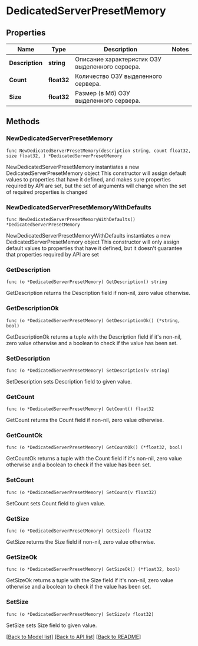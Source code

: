 # DedicatedServerPresetMemory

## Properties

Name | Type | Description | Notes
------------ | ------------- | ------------- | -------------
**Description** | **string** | Описание характеристик ОЗУ выделенного сервера. | 
**Count** | **float32** | Количество ОЗУ выделенного сервера. | 
**Size** | **float32** | Размер (в Мб) ОЗУ выделенного сервера. | 

## Methods

### NewDedicatedServerPresetMemory

`func NewDedicatedServerPresetMemory(description string, count float32, size float32, ) *DedicatedServerPresetMemory`

NewDedicatedServerPresetMemory instantiates a new DedicatedServerPresetMemory object
This constructor will assign default values to properties that have it defined,
and makes sure properties required by API are set, but the set of arguments
will change when the set of required properties is changed

### NewDedicatedServerPresetMemoryWithDefaults

`func NewDedicatedServerPresetMemoryWithDefaults() *DedicatedServerPresetMemory`

NewDedicatedServerPresetMemoryWithDefaults instantiates a new DedicatedServerPresetMemory object
This constructor will only assign default values to properties that have it defined,
but it doesn't guarantee that properties required by API are set

### GetDescription

`func (o *DedicatedServerPresetMemory) GetDescription() string`

GetDescription returns the Description field if non-nil, zero value otherwise.

### GetDescriptionOk

`func (o *DedicatedServerPresetMemory) GetDescriptionOk() (*string, bool)`

GetDescriptionOk returns a tuple with the Description field if it's non-nil, zero value otherwise
and a boolean to check if the value has been set.

### SetDescription

`func (o *DedicatedServerPresetMemory) SetDescription(v string)`

SetDescription sets Description field to given value.


### GetCount

`func (o *DedicatedServerPresetMemory) GetCount() float32`

GetCount returns the Count field if non-nil, zero value otherwise.

### GetCountOk

`func (o *DedicatedServerPresetMemory) GetCountOk() (*float32, bool)`

GetCountOk returns a tuple with the Count field if it's non-nil, zero value otherwise
and a boolean to check if the value has been set.

### SetCount

`func (o *DedicatedServerPresetMemory) SetCount(v float32)`

SetCount sets Count field to given value.


### GetSize

`func (o *DedicatedServerPresetMemory) GetSize() float32`

GetSize returns the Size field if non-nil, zero value otherwise.

### GetSizeOk

`func (o *DedicatedServerPresetMemory) GetSizeOk() (*float32, bool)`

GetSizeOk returns a tuple with the Size field if it's non-nil, zero value otherwise
and a boolean to check if the value has been set.

### SetSize

`func (o *DedicatedServerPresetMemory) SetSize(v float32)`

SetSize sets Size field to given value.



[[Back to Model list]](../README.md#documentation-for-models) [[Back to API list]](../README.md#documentation-for-api-endpoints) [[Back to README]](../README.md)


